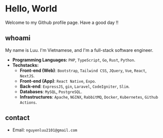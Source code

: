 # Hello, World
Welcome to my Github profile page. Have a good day !!

## whoami
My name is Luu. I'm Vietnamese, and I'm a full-stack software engineer.
- **Programming Languages:** `PHP`, `TypeScript`, `Go`, `Rust`, `Python`.
- **Techstacks:**
  - **Front-end (Web)**: `Bootstrap`, `Tailwind CSS`, `JQuery`, `Vue`, `React`, `NextJS`.
  - **Front-end (App)**: `React Native`, `Expo`.
  - **Back-end**: `ExpressJS`, `gin`, `Laravel`, `CodeIgniter`, `Slim`.
  - **Databases**: `MySQL`, `PostgreSQL`.
  - **Infrastructures**: `Apache`, `NGINX`, `RabbitMQ`, `Docker`, `Kubernetes`, `Github Actions`.
 
## contact
- Email: `nguyenluu2101@gmail.com`
